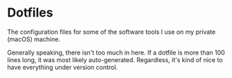 # Dotfiles

The configuration files for some of the software tools I use on my private
(macOS) machine.

Generally speaking, there isn't too much in here. If a dotfile is more than 100
lines long, it was most likely auto-generated. Regardless, it's kind of nice to
have everything under version control.
